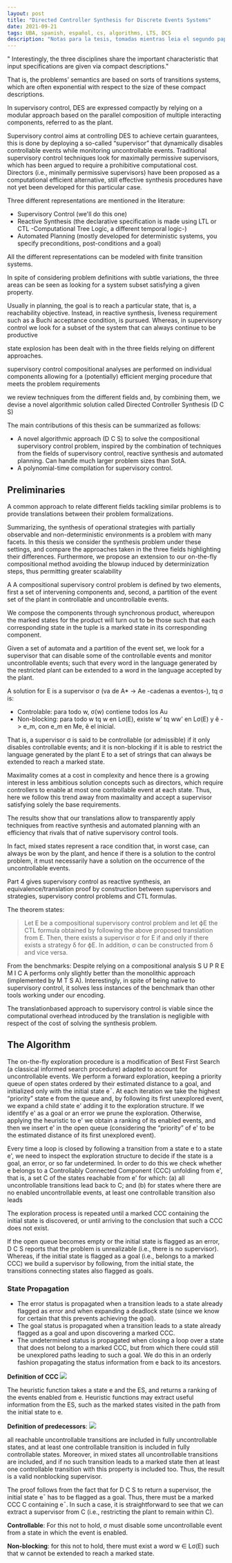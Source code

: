 ```yaml
---
layout: post
title: "Directed Controller Synthesis for Discrete Events Systems"
date: 2021-09-21
tags: UBA, spanish, español, cs, algorithms, LTS, DCS
description: "Notas para la tesis, tomadas mientras leia el segundo paper del material de lectura. (Tesis doctoral de Daniel Alfredo Ciolek)"
---
```

" Interestingly, the three disciplines share
the important characteristic that input specifications are given via compact
descriptions."

 That is, the problems’ semantics are based on sorts of transitions systems, which are often exponential with respect to the size of these compact
descriptions.

In supervisory control, DES are expressed compactly by relying on a modular
approach based on the parallel composition of multiple interacting components, referred to as the plant.

 Supervisory control aims at controlling
DES to achieve certain guarantees, this is done by deploying a so-called
“supervisor” that dynamically disables controllable events while monitoring
uncontrollable events. Traditional supervisory control techniques look for
maximally permissive supervisors, which has been argued to require a prohibitive computational cost. Directors (i.e., minimally permissive supervisors) have been proposed as a computational efficient alternative, still
effective synthesis procedures have not yet been developed for this particular
case.

Three different representations are mentioned in the literature:
- Supervisory Control (we'll do this one)
- Reactive Synthesis (the declarative specification is made using LTL or CTL -Computational Tree Logic, a different temporal logic-)
- Automated Planning (mostly developed for deterministic systems, you specify preconditions, post-conditions and a goal)

All the different representations can be modeled with finite transition systems.

In spite of considering problem definitions with
subtle variations, the three areas can be seen as looking for a system subset
satisfying a given property.

Usually in planning, the goal is to reach a particular state, that is, a reachability objective. Instead, in reactive synthesis, 
liveness requirement such as a Buchi acceptance condition, is pursued.
Whereas, in supervisory control we look for a subset of the system that can
always continue to be productive

 state explosion has been
dealt with in the three fields relying on different approaches.

supervisory control compositional analyses are performed on
individual components allowing for a (potentially) efficient merging procedure that meets the problem requirements

we review techniques from the different fields and,
by combining them, we devise a novel algorithmic solution called Directed
Controller Synthesis (D C S)

The main contributions of this thesis can be summarized as follows:
- A novel algorithmic approach (D C S) to solve the compositional supervisory control problem, inspired by the combination of techniques from the fields of supervisory control, reactive synthesis and automated planning. Can handle much larger problem sizes than SotA.
- A polynomial-time compilation for supervisory control.

## Preliminaries

A common approach to relate different fields tackling similar problems is to provide translations between their problem formalizations.

Summarizing, the synthesis of operational strategies with partially observable
and non-deterministic environments is a problem with many facets. In this
thesis we consider the synthesis problem under these settings, and compare
the approaches taken in the three fields highlighting their differences. Furthermore, we propose an extension to our on-the-fly compositional method avoiding the blowup induced by determinization steps, thus permitting greater
scalability

A A compositional supervisory control problem is defined by two elements, first
a set of intervening components and, second, a partition of the event set of
the plant in controllable and uncontrollable events.

We compose the components through synchronous product, whereupon the marked states for the product will turn out to be those such that each corresponding state in the tuple is a marked state in its corresponding component.

Given a set of automata
and a partition of the event set, we look for a supervisor that can disable
some of the controllable events and monitor uncontrollable events; such that
every word in the language generated by the restricted plant can be extended
to a word in the language accepted by the plant.

A solution for E is a supervisor σ (va de A\* -> Ae -cadenas a eventos-), tq σ is:
- Controlable: para todo w, σ(w) contiene todos los Au
- Non-blocking: para todo w tq w en Lσ(E), existe w' tq ww' en Lσ(E) y ê -> e\_m, con e\_m en Me, ê el inicial.

That is, a supervisor σ is said to be controllable (or admissible) if it only disables controllable events; and it is non-blocking if it is able to restrict the language generated by the plant E to a set of strings that can always be extended to reach a marked state.

Maximality comes at a cost in complexity
and hence there is a growing interest in less ambitious solution concepts such
as directors, which require controllers to enable at most one controllable
event at each state. Thus, here we follow this trend away from maximality
and accept a supervisor satisfying solely the base requirements.

 The results show that our translations allow to transparently
apply techniques from reactive synthesis and automated planning with an
efficiency that rivals that of native supervisory control tools.

In fact, mixed states represent a race condition that, in worst case, can always
be won by the plant, and hence if there is a solution to the control problem,
it must necessarily have a solution on the occurrence of the uncontrollable
events.

Part 4 gives supervisory control as reactive synthesis, an equivalence/translation proof by construction between supervisors and strategies, supervisory control problems and CTL formulas.

The theorem states:
> Let E be a compositional supervisory control problem and let ϕE the CTL formula obtained by following the above proposed translation from E. Then, there exists a supervisor σ for E if and only if there exists a strategy δ for ϕE. In addition, σ can be constructed from δ and vice versa.

From the benchmarks:
Despite relying on a compositional analysis S U P R E M I C A performs only slightly better than the monolithic approach (implemented by M T S A). Interestingly, in spite of being native to supervisory control, it solves less instances of the benchmark than other tools working under our encoding.

The translationbased approach to supervisory control is viable since the computational overhead introduced by the translation is negligible with respect of the cost of
solving the synthesis problem.

## The Algorithm

The on-the-fly exploration procedure is a modification of Best First Search (a
classical informed search procedure) adapted to account for uncontrollable
events. We perform a forward exploration, keeping a priority queue of open
states ordered by their estimated distance to a goal, and initialized only with
the initial state e¯.
At each iteration we take the highest “priority” state e from
the queue and, by following its first unexplored event, we expand a child
state e' adding it to the exploration structure. If we identify e' as a goal or
an error we prune the exploration. Otherwise, applying the heuristic to e'
we obtain a ranking of its enabled events, and then we insert e'
in the open
queue (considering the “priority” of e' to be the estimated distance of its first
unexplored event).

Every time a loop is closed by following a transition from a state
e to a state e', we need to inspect the exploration structure to decide if the
state is a goal, an error, or so far undetermined. In order to do this we check
whether e belongs to a Controllably Connected Component (CCC) unfolding
from e', that is, a set C of the states reachable from e'
for which: (a) all uncontrollable transitions lead back to C; and (b) for states where there are no
enabled uncontrollable events, at least one controllable transition also leads

The exploration process is repeated until a marked CCC containing the initial
state is discovered, or until arriving to the conclusion that such a CCC does
not exist.

If the open queue becomes empty or the initial state is flagged
as an error, D C S reports that the problem is unrealizable (i.e., there is no
supervisor). Whereas, if the initial state is flagged as a goal (i.e., belongs to
a marked CCC) we build a supervisor by following, from the initial state, the
transitions connecting states also flagged as goals.

### State Propagation

- The error status is propagated when a transition leads to a state already flagged as error and when expanding a deadlock state (since we know for certain that this prevents achieving the goal). 
- The goal status is propagated when a transition leads to a state already flagged
as a goal and upon discovering a marked CCC. 
- The undetermined status is propagated when closing a loop over a state that does not belong to a marked CCC, but from which there could still be unexplored paths leading to such a goal. We do this in an orderly fashion propagating the status information from e back to its ancestors.

**Definition of CCC**
![](image/definition_CCC.png)

The heuristic function takes a state e and the ES, and returns a ranking
of the events enabled from e. Heuristic functions may extract useful
information from the ES, such as the marked states visited in the path
from the initial state to e.

**Definition of predecessors**:
![](image/predecessors_definition.png)

all reachable uncontrollable transitions are included in fully uncontrollable
states, and at least one controllable transition is included in fully controllable
states. Moreover, in mixed states all uncontrollable transitions are included,
and if no such transition leads to a marked state then at least one controllable
transition with this property is included too. Thus, the result is a valid nonblocking supervisor.

 The proof follows from the fact that for D C S to return a supervisor,
the initial state e¯ has to be flagged as a goal. Thus, there must be a marked
CCC C containing e¯. In such a case, it is straightforward to see that we can
extract a supervisor from C (i.e., restricting the plant to remain within C).

**Controllable**: For this not to hold, σ must disable some uncontrollable event from a state in which the event is enabled.

**Non-blocking**:  for this not to hold, there must exist a word w ∈ Lσ(E) such that w cannot be extended to reach a marked state.
